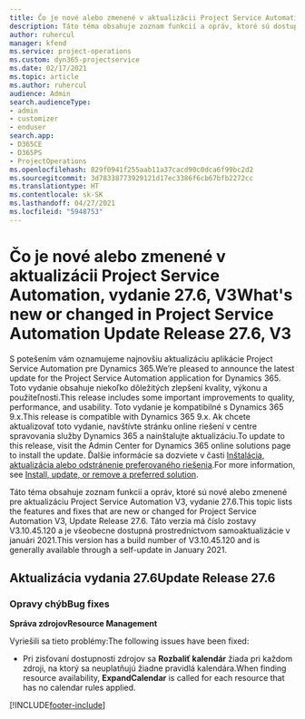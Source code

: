 ```yaml
---
title: Čo je nové alebo zmenené v aktualizácii Project Service Automation, vydanie 27.6, oprava V3
description: Táto téma obsahuje zoznam funkcií a opráv, ktoré sú dostupné v aktualizácii Project Service Automation, vydanie 27.6, oprava V3.
author: ruhercul
manager: kfend
ms.service: project-operations
ms.custom: dyn365-projectservice
ms.date: 02/17/2021
ms.topic: article
ms.author: ruhercul
audience: Admin
search.audienceType:
- admin
- customizer
- enduser
search.app:
- D365CE
- D365PS
- ProjectOperations
ms.openlocfilehash: 829f0941f255aab11a37cacd90c0dca6f99bc2d2
ms.sourcegitcommit: 3d78338773929121d17ec3386f6cb67bfb2272cc
ms.translationtype: HT
ms.contentlocale: sk-SK
ms.lasthandoff: 04/27/2021
ms.locfileid: "5948753"
---
```

# <a name="whats-new-or-changed-in-project-service-automation-update-release-276-v3"></a><span data-ttu-id="287ce-103">Čo je nové alebo zmenené v aktualizácii Project Service Automation, vydanie 27.6, V3</span><span class="sxs-lookup"><span data-stu-id="287ce-103">What's new or changed in Project Service Automation Update Release 27.6, V3</span></span>

<span data-ttu-id="287ce-104">S potešením vám oznamujeme najnovšiu aktualizáciu aplikácie Project Service Automation pre Dynamics 365.</span><span class="sxs-lookup"><span data-stu-id="287ce-104">We’re pleased to announce the latest update for the Project Service Automation application for Dynamics 365.</span></span> <span data-ttu-id="287ce-105">Toto vydanie obsahuje niekoľko dôležitých zlepšení kvality, výkonu a použiteľnosti.</span><span class="sxs-lookup"><span data-stu-id="287ce-105">This release includes some important improvements to quality, performance, and usability.</span></span> <span data-ttu-id="287ce-106">Toto vydanie je kompatibilné s Dynamics 365 9.x.</span><span class="sxs-lookup"><span data-stu-id="287ce-106">This release is compatible with Dynamics 365 9.x.</span></span> <span data-ttu-id="287ce-107">Ak chcete aktualizovať toto vydanie, navštívte stránku online riešení v centre spravovania služby Dynamics 365 a nainštalujte aktualizáciu.</span><span class="sxs-lookup"><span data-stu-id="287ce-107">To update to this release, visit the Admin Center for Dynamics 365 online solutions page to install the update.</span></span> <span data-ttu-id="287ce-108">Ďalšie informácie sa dozviete v časti [Inštalácia, aktualizácia alebo odstránenie preferovaného riešenia](/power-platform/admin/install-remove-preferred-solution).</span><span class="sxs-lookup"><span data-stu-id="287ce-108">For more information, see [Install, update, or remove a preferred solution](/power-platform/admin/install-remove-preferred-solution).</span></span>

<span data-ttu-id="287ce-109">Táto téma obsahuje zoznam funkcií a opráv, ktoré sú nové alebo zmenené pre aktualizáciu Project Service Automation V3, vydanie 27.6.</span><span class="sxs-lookup"><span data-stu-id="287ce-109">This topic lists the features and fixes that are new or changed for Project Service Automation V3, Update Release 27.6.</span></span> <span data-ttu-id="287ce-110">Táto verzia má číslo zostavy V3.10.45.120 a je všeobecne dostupná prostredníctvom samoaktualizácie v januári 2021.</span><span class="sxs-lookup"><span data-stu-id="287ce-110">This version has a build number of V3.10.45.120 and is generally available through a self-update in January 2021.</span></span>

## <a name="update-release-276"></a><span data-ttu-id="287ce-111">Aktualizácia vydania 27.6</span><span class="sxs-lookup"><span data-stu-id="287ce-111">Update Release 27.6</span></span>

### <a name="bug-fixes"></a><span data-ttu-id="287ce-112">Opravy chýb</span><span class="sxs-lookup"><span data-stu-id="287ce-112">Bug fixes</span></span>


<span data-ttu-id="287ce-113">**Správa zdrojov**</span><span class="sxs-lookup"><span data-stu-id="287ce-113">**Resource Management**</span></span>

<span data-ttu-id="287ce-114">Vyriešili sa tieto problémy:</span><span class="sxs-lookup"><span data-stu-id="287ce-114">The following issues have been fixed:</span></span>

- <span data-ttu-id="287ce-115">Pri zisťovaní dostupnosti zdrojov sa **Rozbaliť kalendár** žiada pri každom zdroji, na ktorý sa neuplatňujú žiadne pravidlá kalendára.</span><span class="sxs-lookup"><span data-stu-id="287ce-115">When finding resource availability, **ExpandCalendar** is called for each resource that has no calendar rules applied.</span></span>


[!INCLUDE[footer-include](../includes/footer-banner.md)]